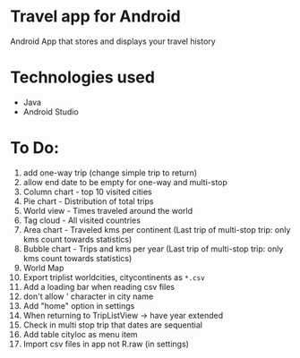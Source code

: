 # Travel app for Android
Android App that stores and displays your travel history

# Technologies used
- Java
- Android Studio

# To Do:
1. add one-way trip (change simple trip to return)
1. allow end date to be empty for one-way and multi-stop
1. Column chart - top 10 visited cities
1. Pie chart - Distribution of total trips
1. World view - Times traveled around the world
1. Tag cloud - All visited countries
1. Area chart - Traveled kms per continent (Last trip of multi-stop trip: only kms count towards statistics)
1. Bubble chart - Trips and kms per year (Last trip of multi-stop trip: only kms count towards statistics)
1. World Map
1. Export triplist worldcities, citycontinents as `*.csv`
1. Add a loading bar when reading csv files
1. don't allow ' character in city name
1. Add "home" option in settings
1. When returning to TripListView -> have year extended
1. Check in multi stop trip that dates are sequential
1. Add table cityloc as menu item
1. Import csv files in app not R.raw (in settings)
